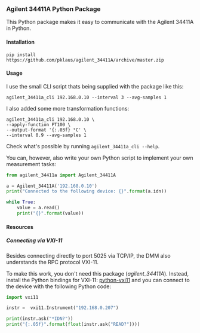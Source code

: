 
### Agilent 34411A Python Package

This Python package makes it easy to communicate with the Agilent 34411A in Python.

#### Installation

    pip install https://github.com/pklaus/agilent_34411A/archive/master.zip

#### Usage

I use the small CLI script thats being supplied with the package like this:

    agilent_34411a_cli 192.168.0.10 --interval 3 --avg-samples 1

I also added some more transformation functions:

    agilent_34411a_cli 192.168.0.10 \
    --apply-function PT100 \
    --output-format '{:.03f} °C' \
    --interval 0.9 --avg-samples 1

Check what's possible by running `agilent_34411a_cli --help`.

You can, however, also write your own Python script to implement your own measurement tasks:

```python
from agilent_34411a import Agilent_34411A

a = Agilent_34411A('192.168.0.10')
print("Connected to the following device: {}".format(a.idn))

while True:
    value = a.read()
    print("{}".format(value))
```

#### Resources

##### Connecting via VXI-11

Besides connecting directly to port 5025 via TCP/IP, the
DMM also understands the RPC protocol VXI-11.

To make this work, you don't need this package (*agilent_34411A*).
Instead, install the Python bindings for VXI-11:
[python-vxi11](https://github.com/python-ivi/python-vxi11)
and you can connect to the device with the following Python code:

```python
import vxi11

instr =  vxi11.Instrument("192.168.0.207")

print(instr.ask("*IDN?"))
print("{:.05f}".format(float(instr.ask("READ?"))))
```
